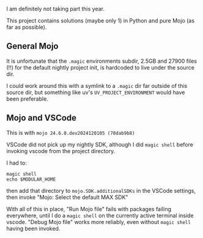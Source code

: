 I am definitely not taking part this year.

This project contains solutions (maybe only 1) in Python and pure Mojo (as far as possible).

## General Mojo

It is unfortunate that the `.magic` environments subdir, 2.5GB and 27900 files (!!) for the default nightly project init, is hardcoded to live under the source dir.

I could work around this with a symlink to a `.magic` dir far outside of this source dir, but something like uv's `UV_PROJECT_ENVIRONMENT` would have been preferable.

## Mojo and VSCode

This is with `mojo 24.6.0.dev2024120105 (78dab9b8)`

VSCode did not pick up my nightly SDK, although I did `magic shell` before invoking vscode from the project directory.

I had to:

```shell
magic shell
echo $MODULAR_HOME
```

then add that directory to `mojo.SDK.additionalSDKs` in the VSCode settings, then invoke "Mojo: Select the default MAX SDK"

With all of this in place, "Run Mojo file" fails with packages failing everywhere, until I do a `magic shell` on the currently active terminal inside vscode. "Debug Mojo file" works more reliably, even without `magic shell` having been invoked.
